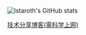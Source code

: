 ![lstaroth's GitHub stats](https://github-readme-stats.vercel.app/api?username=lstaroth&show_icons=true&theme=transparent)

[技术分享博客(需科学上网)](https://notion-blog-wine-gamma.vercel.app/)
